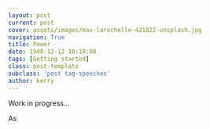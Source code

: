 ```yaml
---
layout: post
current: post
cover: assets/images/max-larochelle-421822-unsplash.jpg
navigation: True
title: Power 
date: 1948-12-12 10:18:00
tags: [Getting started]
class: post-template
subclass: 'post tag-speeches'
author: kerry
---
```


Work in progress... 

As 